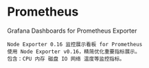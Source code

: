 # Prometheus
Grafana Dashboards for Prometheus Exporter 
```
Node Exporter 0.16 监控展示看板 for Prometheus
使用 Node Exporter v0.16，精简优化重要指标展示。
包含：CPU 内存 磁盘 IO 网络 温度等监控指标。
```
